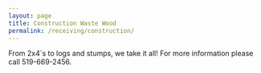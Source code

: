 ```yaml
---
layout: page
title: Construction Waste Wood
permalink: /receiving/construction/
---
```


From 2x4`s to logs and stumps, we take it all! For more information please call 519-669-2456.